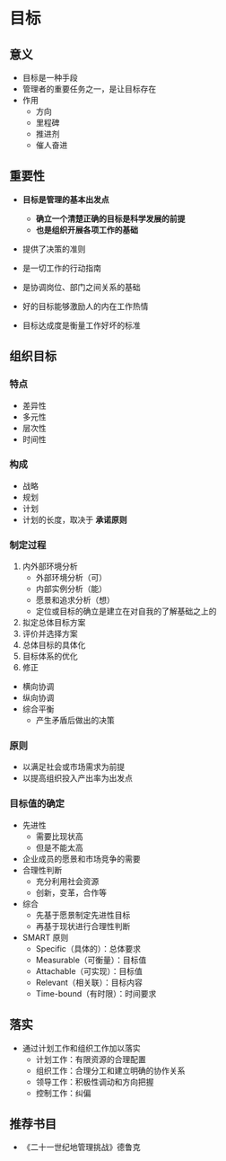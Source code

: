 # 目标

## 意义

- 目标是一种手段
- 管理者的重要任务之一，是让目标存在
- 作用
  - 方向
  - 里程碑
  - 推进剂
  - 催人奋进

## 重要性

- **目标是管理的基本出发点**
  - **确立一个清楚正确的目标是科学发展的前提**
  - **也是组织开展各项工作的基础**
- 提供了决策的准则
- 是一切工作的行动指南
- 是协调岗位、部门之间关系的基础

- 好的目标能够激励人的内在工作热情
- 目标达成度是衡量工作好坏的标准

## 组织目标

### 特点

- 差异性
- 多元性
- 层次性
- 时间性

### 构成

- 战略
- 规划
- 计划
- 计划的长度，取决于 **承诺原则**

### 制定过程

1. 内外部环境分析 
   - 外部环境分析（可）
   - 内部实例分析（能）
   - 愿景和追求分析（想）
   - 定位或目标的确立是建立在对自我的了解基础之上的
2. 拟定总体目标方案
3. 评价并选择方案
4. 总体目标的具体化
5. 目标体系的优化
6. 修正

- 横向协调
- 纵向协调
- 综合平衡
  - 产生矛盾后做出的决策

### 原则

- 以满足社会或市场需求为前提
- 以提高组织投入产出率为出发点

### 目标值的确定

- 先进性
  - 需要比现状高
  - 但是不能太高
- 企业成员的愿景和市场竞争的需要
- 合理性判断
  - 充分利用社会资源
  - 创新，变革，合作等
- 综合
  - 先基于愿景制定先进性目标
  - 再基于现状进行合理性判断
- SMART 原则
  - Specific（具体的）：总体要求
  - Measurable（可衡量）：目标值
  - Attachable（可实现）：目标值
  - Relevant（相关联）：目标内容
  - Time-bound（有时限）：时间要求

## 落实

- 通过计划工作和组织工作加以落实
  - 计划工作：有限资源的合理配置
  - 组织工作：合理分工和建立明确的协作关系
  - 领导工作：积极性调动和方向把握
  - 控制工作：纠偏

## 推荐书目

- 《二十一世纪地管理挑战》德鲁克